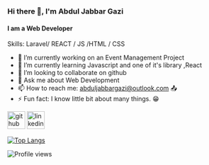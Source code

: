 ### Hi there 👋, I'm Abdul Jabbar Gazi
#### I am a Web Developer

Skills: Laravel/  REACT / JS /HTML / CSS

- 🔭 I’m currently working on an Event Management Project 
- 🌱 I’m currently learning Javascript and one of it's library ,React 
- 👯 I’m looking to collaborate on github 
- 💬 Ask me about Web Development 
- 📫 How to reach me: abduljabbargazi@outlook.com 📤 
- ⚡ Fun fact: I know little bit about many things. 😁 


[<img src='https://cdn.jsdelivr.net/npm/simple-icons@3.0.1/icons/github.svg' alt='github' height='40'>](https://github.com/niloygazi)  [<img src='https://cdn.jsdelivr.net/npm/simple-icons@3.0.1/icons/linkedin.svg' alt='linkedin' height='40'>](https://www.linkedin.com/in/niloygazi/)  

<!-- <a href='https://archiveprogram.github.com/'><img src='https://raw.githubusercontent.com/acervenky/animated-github-badges/master/assets/acbadge.gif' width='40' height='40'></a> <a href='https://docs.github.com/en/developers'><img src='https://raw.githubusercontent.com/acervenky/animated-github-badges/master/assets/devbadge.gif' width='40' height='40'></a> <a href='https://github.com/pricing'><img src='https://raw.githubusercontent.com/acervenky/animated-github-badges/master/assets/pro.gif' width='40' height='40'></a> <a href='https://stars.github.com/'><img src='https://raw.githubusercontent.com/acervenky/animated-github-badges/master/assets/starbadge.gif' width='35' height='35'></a> <a href='https://docs.github.com/en/github/supporting-the-open-source-community-with-github-sponsors'><img src='https://raw.githubusercontent.com/acervenky/animated-github-badges/master/assets/sponsorbadge.gif' width='35' height='35'></a> 

[![trophy](https://github-profile-trophy.vercel.app/?username=niloygazi)](https://github.com/ryo-ma/github-profile-trophy) -->

[![Top Langs](https://github-readme-stats.vercel.app/api/top-langs/?username=niloygazi)](https://github.com/anuraghazra/github-readme-stats)

<!-- ![GitHub stats](https://github-readme-stats.vercel.app/api?username=niloygazi&show_icons=true&count_private=true)  

![GitHub Activity Graph](https://activity-graph.herokuapp.com/graph?username=niloygazi)  

![GitHub metrics](https://metrics.lecoq.io/niloygazi)  

![GitHub streak stats](https://github-readme-streak-stats.herokuapp.com/?user=niloygazi)   -->

![Profile views](https://gpvc.arturio.dev/niloygazi)  
